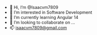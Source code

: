 - 👋 Hi, I’m @Isaacvm7809
- 👀 I’m interested in Software Development
- 🌱 I’m currently learning Angular 14
- 💞️ I’m looking to collaborate on ...
- 📫 isaacvm7809@gmail.com

<!---
Isaacvm7809/Isaacvm7809 is a ✨ special ✨ repository because its `README.md` (this file) appears on your GitHub profile.
You can click the Preview link to take a look at your changes.
--->
